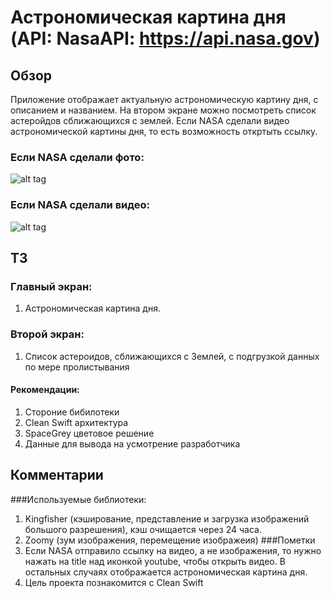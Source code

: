 #  Астрономическая картина дня (API: NasaAPI: https://api.nasa.gov)

## Обзор
Приложение отображает актуальную астрономическую картину дня, с описанием и названием. На втором экране можно посмотреть список астеройдов сближающихся с землей. Если NASA сделали видео астрономической картины дня, то есть возможность откртыть ссылку.

###  Если NASA сделали фото:
![alt tag](https://github.com/shestakovSA/screen/blob/master/RPReplay_Final1598973594.gif "Фото")​
### Если NASA сделали видео:
![alt tag](https://github.com/shestakovSA/screen/blob/master/RPReplay_Final1598973772.gif "Видео")​

## ТЗ
### Главный экран:
1. Астрономическая картина дня.
### Второй экран:
1. Список астероидов, сближающихся с Землей, с подгрузкой данных по мере
пролистывания
#### Рекомендации:
1. Стороние бибилотеки
2. Clean Swift архитектура
3. SpaceGrey цветовое решение
4. Данные для вывода на усмотрение разработчика



## Комментарии
###Используемые библиотеки: 
1. Kingfisher (кэширование, представление и загрузка изображений большого разрешения), кэш очищается через 24 часа.
2. Zoomy (зум изображения, перемещение изображеия)
###Пометки
1. Если NASA отправило ссылку на видео, а не изображения, то нужно нажать на title над иконкой youtube, чтобы открыть видео. В остальных случаях отображается астрономическая картина дня.
2. Цель проекта познакомится с Clean Swift
